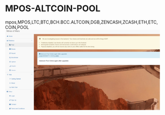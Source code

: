 # MPOS-ALTCOIN-POOL
mpos,MPOS,LTC,BTC,BCH.BCC.ALTCOIN,DGB,ZENCASH,ZCASH,ETH,ETC,COIN,POOL
  ![image]( https://github.com/luxianyou/MPOS-POOL-BASH-SCRIPT/blob/master/use.jpg)
